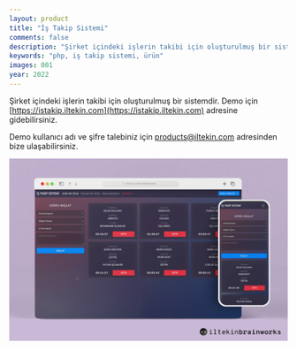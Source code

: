 ```yaml
---
layout: product
title: "İş Takip Sistemi"
comments: false
description: "Şirket içindeki işlerin takibi için oluşturulmuş bir sistemdir."
keywords: "php, iş takip sistemi, ürün"
images: 001
year: 2022
---
```


Şirket içindeki işlerin takibi için oluşturulmuş bir sistemdir.
Demo için [https://istakip.iltekin.com](https://istakip.iltekin.com) adresine gidebilirsiniz.

Demo kullanıcı adı ve şifre talebiniz için products@iltekin.com adresinden bize ulaşabilirsiniz.

![001](/assets/images/products/001/001.jpg)
